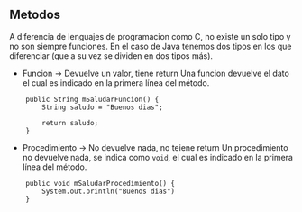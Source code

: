 ## Metodos
A diferencia de lenguajes de programacion como C, no existe un solo tipo y no son siempre funciones. En el caso de Java tenemos dos tipos en los que diferenciar (que a su vez se dividen en dos tipos más).

+ Funcion -> Devuelve un valor, tiene return
Una funcion devuelve el dato el cual es indicado en la primera línea del método.
```
    public String mSaludarFuncion() {
        String saludo = "Buenos dias";
        
        return saludo;
    }
```
+ Procedimiento -> No devuelve nada, no teiene return
Un procedimiento no devuelve nada, se indica como ```void```, el cual es indicado en la primera línea del método.
```
    public void mSaludarProcedimiento() {
        System.out.println("Buenos dias")
    }
```
